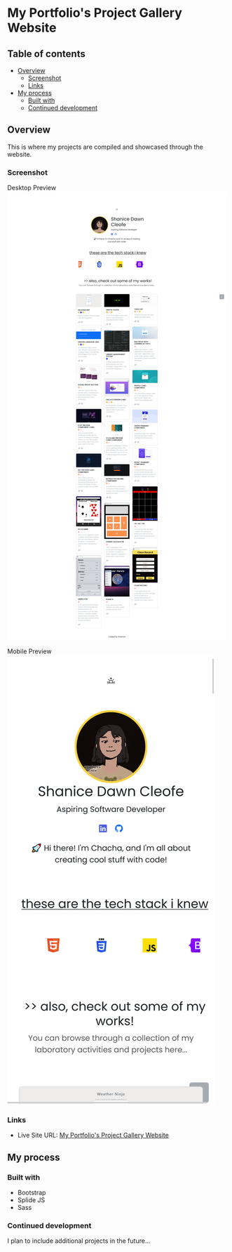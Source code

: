 #  My Portfolio's Project Gallery Website
##  Table of contents
-  [Overview](#overview)
	- [Screenshot](#screenshot)
	- [Links](#links)
-  [My process](#my-process)
	- [Built with](#built-with)
	- [Continued development](#continued-development)
##  Overview
This is where my projects are compiled and showcased through the website.

###  Screenshot

Desktop Preview
![](./resources/desktop-preview.png)

Mobile Preview
![](./resources/mobile-preview.png)


###  Links
- Live Site URL: [ My Portfolio's Project Gallery Website](https://sdacleofe.github.io/my-works/)

##  My process

###  Built with
- Bootstrap
- Splide JS
- Sass

###  Continued development
I plan to include additional projects in the future...
